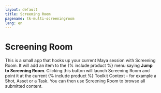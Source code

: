 ```yaml
---
layout: default
title: Screening Room
pagename: tk-multi-screeningroom
lang: en
---
```


# Screening Room

This is a small app that hooks up your current Maya session with Screening Room. It will add an item to the {% include product %} menu saying **Jump to Screening Room**. Clicking this button will launch Screening Room and point it at the current {% include product %} Toolkit Context - for example a Shot, Asset or a Task. You can then use Screening Room to browse all submitted content.
